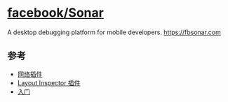 # [facebook/Sonar](https://github.com/facebook/Sonar)

A desktop debugging platform for mobile developers. https://fbsonar.com

## 参考

* [网络插件](https://fbsonar.com/docs/network-plugin.html)
* [Layout Inspector 插件](https://fbsonar.com/docs/layout-plugin.html)
* [入门](https://fbsonar.com/docs/getting-started.html)
